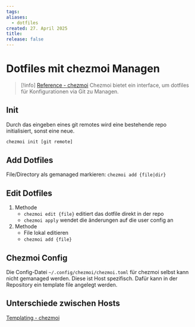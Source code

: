 ```yaml
---
tags: 
aliases:
  - dotfiles
created: 27. April 2025
title: 
release: false
---
```


# Dotfiles mit chezmoi Managen

> [!info] [Reference - chezmoi](https://www.chezmoi.io/reference/)
> Chezmoi bietet ein interface, um dotfiles für Konfigurationen via Git zu Managen. 

## Init

Durch das eingeben eines git remotes wird eine bestehende repo initialisiert, sonst eine neue.

```sh
chezmoi init [git remote]
```

## Add Dotfiles

File/Directory als gemanaged markieren: `chezmoi add {file|dir}`

## Edit Dotfiles

1. Methode
	- `chezmoi edit {file}` editiert das dotfile direkt in der repo
	- `chezmoi apply` wendet die änderungen auf die user config an
2. Methode
	- File lokal editieren
	- `chezmoi add {file}`

## Chezmoi Config

Die Config-Datei `~/.config/chezmoi/chezmoi.toml` für chezmoi selbst kann nicht gemanaged werden. Diese ist Host spezifisch. Dafür kann in der Repository ein template file angelegt werden.

## Unterschiede zwischen Hosts

[Templating - chezmoi](https://www.chezmoi.io/user-guide/templating/)